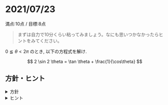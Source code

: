 # 2021/07/23

満点:10点 / 目標:8点

> まずは自力で10分くらい粘ってみましょう。なにも思いつかなかったらヒントをみてください。

$0 \leqq \theta < 2\pi$ のとき, 以下の方程式を解け.

$$ 2 \sin 2 \theta = \tan \theta + \frac{1}{\cos\theta} $$

<div style="page-break-before:always"></div>

## 方針・ヒント

<details markdown="1">
<summary>方針</summary>

- **角を統一する.** $\theta$ と $2 \theta$ が混ざっていると扱いづらい.
- **三角関数を統一する.** $\sin\theta$ と $\cos\theta$ と $\tan\theta$ が混ざっていると扱いづらい.

</details>

<details markdown="1">
<summary>ヒント</summary>

- すべての三角関数を $\sin\theta$ に統一して, きれいな高次方程式の形にする.
- $\sin\theta = t$ などとおいてから, 因数定理で因数分解する.

</details>